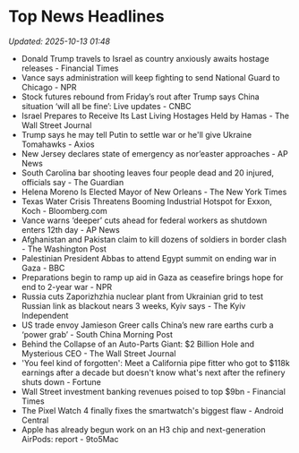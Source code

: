 # Top News Headlines

_Updated: 2025-10-13 01:48_

- Donald Trump travels to Israel as country anxiously awaits hostage releases - Financial Times
- Vance says administration will keep fighting to send National Guard to Chicago - NPR
- Stock futures rebound from Friday’s rout after Trump says China situation ‘will all be fine’: Live updates - CNBC
- Israel Prepares to Receive Its Last Living Hostages Held by Hamas - The Wall Street Journal
- Trump says he may tell Putin to settle war or he'll give Ukraine Tomahawks - Axios
- New Jersey declares state of emergency as nor’easter approaches - AP News
- South Carolina bar shooting leaves four people dead and 20 injured, officials say - The Guardian
- Helena Moreno Is Elected Mayor of New Orleans - The New York Times
- Texas Water Crisis Threatens Booming Industrial Hotspot for Exxon, Koch - Bloomberg.com
- Vance warns ‘deeper’ cuts ahead for federal workers as shutdown enters 12th day - AP News
- Afghanistan and Pakistan claim to kill dozens of soldiers in border clash - The Washington Post
- Palestinian President Abbas to attend Egypt summit on ending war in Gaza - BBC
- Preparations begin to ramp up aid in Gaza as ceasefire brings hope for end to 2-year war - NPR
- Russia cuts Zaporizhzhia nuclear plant from Ukrainian grid to test Russian link as blackout nears 3 weeks, Kyiv says - The Kyiv Independent
- US trade envoy Jamieson Greer calls China’s new rare earths curb a ‘power grab’ - South China Morning Post
- Behind the Collapse of an Auto-Parts Giant: $2 Billion Hole and Mysterious CEO - The Wall Street Journal
- 'You feel kind of forgotten': Meet a California pipe fitter who got to $118k earnings after a decade but doesn't know what's next after the refinery shuts down - Fortune
- Wall Street investment banking revenues poised to top $9bn - Financial Times
- The Pixel Watch 4 finally fixes the smartwatch's biggest flaw - Android Central
- Apple has already begun work on an H3 chip and next-generation AirPods: report - 9to5Mac